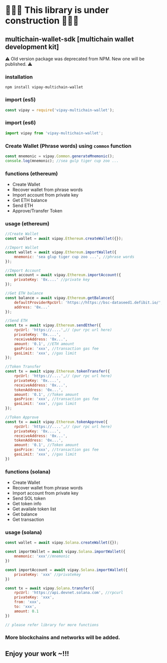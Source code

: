 # 👷‍♂️🚧 This library is under construction 🚧👷‍♂️ 
## multichain-wallet-sdk  [multichain wallet development kit]

<span>⚠ Old version package was deprecated from NPM. New one will be published. ⚠</span>

### installation
```
npm install vipay-multichain-wallet
```
### import (es5)
```javascript
const vipay = require('vipay-multichain-wallet');
```
### import (es6)
```javascript
import vipay from 'vipay-multichain-wallet';
```

### Create Wallet (Phrase words) using `common` function
```javascript
const mnemonic = vipay.Common.generateMnemonic();
console.log(mnemonic); //sea gulp tiger cup zoo ...
```

### functions (ethereum)
- Create Wallet
- Recover wallet from phrase words
- Import account from private key
- Get ETH balance
- Send ETH
- Approve/Transfer Token

### usage (ethereum)
```javascript
//Create Wallet
const wallet = await vipay.Ethereum.createWallet({});

//Import Wallet
const wallet = await vipay.Ethereum.importWallet({
	mnemonic: 'sea glup tiger cup zoo ...', //phrase words
});

//Import Account
const account = await vipay.Ethereum.importAccount({
	privateKey: '0x....' //private key
});

//Get ETH balance
const balance = await vipay.Ethereum.getBalance({
	defaultProviderRpcUrl: 'https://https://bsc-dataseed1.defibit.io/', //this is bsc mainnet rpc url (put any ethereum network rpc url here)
	address: '0x...'
});

//Send ETH
const tx = await vipay.Ethereum.sendEther({
	rpcUrl: 'https://....',// (pur rpc url here)
	privateKey: '0x....',
	receiveAddress: '0x...',
	amount: '0.1', //ETH amount
	gasPrice: 'xxx', //transaction gas fee
	gasLimit: 'xxx', //gas limit
});

//Token Transfer
const tx = await vipay.Ethereum.tokenTransfer({
	rpcUrl: 'https://....',// (pur rpc url here)
	privateKey: '0x....',
	receiveAddress: '0x...',
	tokenAddress: '0x...',
	amount: '0.1', //Token amount
	gasPrice: 'xxx', //transaction gas fee
	gasLimit: 'xxx', //gas limit
});

//Token Approve
const tx = await vipay.Ethereum.tokenApprove({
	rpcUrl: 'https://....',// (pur rpc url here)
	privateKey: '0x....',
	receiveAddress: '0x...',
	tokenAddress: '0x...',
	amount: '0.1', //Token amount
	gasPrice: 'xxx', //transaction gas fee
	gasLimit: 'xxx', //gas limit
})
```

### functions (solana)
- Create Wallet
- Recover wallet from phrase words
- Import account from private key
- Send SOL token
- Get token info
- Get availale token list
- Get balance
- Get transaction

### usage (solana)
```javascript
const wallet = await vipay.Solana.createWallet({});

const importWallet = await vipay.Solana.importWallet({
	mnemonic: 'xxx'//mnemonic
})

const importAccount = await vipay.Solana.importWallet({
	privateKey: 'xxx' //privatekey
})

const tx = await vipay.Solana.transfer({
	rpcUrl: 'https://api.devnet.solana.com', //rpcurl
	privateKey: 'xxx',
	from: 'xxx',
	to: 'xxx',
	amount: 0.1
})

// please refer library for more functions
```

### More blockchains and networks will be added.

## Enjoy your work ~!!!
